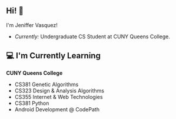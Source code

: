 
<h2>Hi! 👋</h2>

I'm Jeniffer Vasquez! 

- <i>Currently:</i> Undergraduate CS Student at CUNY Queens College. 

<h2>💻 I'm Currently Learning</h2>

__CUNY Queens College__
- CS381 Genetic Algorithms
- CS323 Design & Analysis Algorithms
- CS355 Internet & Web Technologies
- CS381 Python
- Android Development @ CodePath
